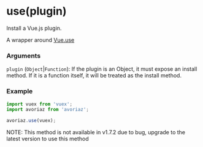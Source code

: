 # use(plugin)

Install a Vue.js plugin.

A wrapper around [Vue.use](https://vuejs.org/v2/api/#Vue-use)

### Arguments

`plugin` (`Object`|`Function`): If the plugin is an Object, it must expose an install method. If it is a function itself, it will be treated as the install method.

### Example

```js
import vuex from 'vuex';
import avoriaz from 'avoriaz';

avoriaz.use(vuex);
```
NOTE: This method is not available in v1.7.2 due to bug, upgrade to the latest version to use this method
